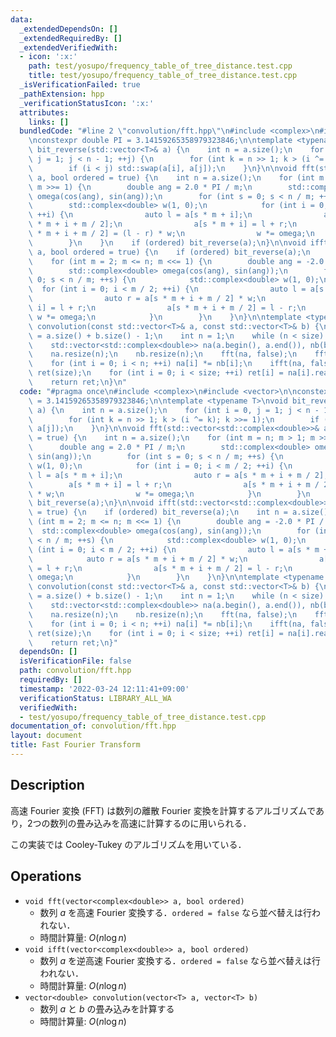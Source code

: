```yaml
---
data:
  _extendedDependsOn: []
  _extendedRequiredBy: []
  _extendedVerifiedWith:
  - icon: ':x:'
    path: test/yosupo/frequency_table_of_tree_distance.test.cpp
    title: test/yosupo/frequency_table_of_tree_distance.test.cpp
  _isVerificationFailed: true
  _pathExtension: hpp
  _verificationStatusIcon: ':x:'
  attributes:
    links: []
  bundledCode: "#line 2 \"convolution/fft.hpp\"\n#include <complex>\n#include <vector>\n\
    \nconstexpr double PI = 3.14159265358979323846;\n\ntemplate <typename T>\nvoid\
    \ bit_reverse(std::vector<T>& a) {\n    int n = a.size();\n    for (int i = 0,\
    \ j = 1; j < n - 1; ++j) {\n        for (int k = n >> 1; k > (i ^= k); k >>= 1);\n\
    \        if (i < j) std::swap(a[i], a[j]);\n    }\n}\n\nvoid fft(std::vector<std::complex<double>>&\
    \ a, bool ordered = true) {\n    int n = a.size();\n    for (int m = n; m > 1;\
    \ m >>= 1) {\n        double ang = 2.0 * PI / m;\n        std::complex<double>\
    \ omega(cos(ang), sin(ang));\n        for (int s = 0; s < n / m; ++s) {\n    \
    \        std::complex<double> w(1, 0);\n            for (int i = 0; i < m / 2;\
    \ ++i) {\n                auto l = a[s * m + i];\n                auto r = a[s\
    \ * m + i + m / 2];\n                a[s * m + i] = l + r;\n                a[s\
    \ * m + i + m / 2] = (l - r) * w;\n                w *= omega;\n            }\n\
    \        }\n    }\n    if (ordered) bit_reverse(a);\n}\n\nvoid ifft(std::vector<std::complex<double>>&\
    \ a, bool ordered = true) {\n    if (ordered) bit_reverse(a);\n    int n = a.size();\n\
    \    for (int m = 2; m <= n; m <<= 1) {\n        double ang = -2.0 * PI / m;\n\
    \        std::complex<double> omega(cos(ang), sin(ang));\n        for (int s =\
    \ 0; s < n / m; ++s) {\n            std::complex<double> w(1, 0);\n          \
    \  for (int i = 0; i < m / 2; ++i) {\n                auto l = a[s * m + i];\n\
    \                auto r = a[s * m + i + m / 2] * w;\n                a[s * m +\
    \ i] = l + r;\n                a[s * m + i + m / 2] = l - r;\n               \
    \ w *= omega;\n            }\n        }\n    }\n}\n\ntemplate <typename T>\nstd::vector<double>\
    \ convolution(const std::vector<T>& a, const std::vector<T>& b) {\n    int size\
    \ = a.size() + b.size() - 1;\n    int n = 1;\n    while (n < size) n <<= 1;\n\
    \    std::vector<std::complex<double>> na(a.begin(), a.end()), nb(b.begin(), b.end());\n\
    \    na.resize(n);\n    nb.resize(n);\n    fft(na, false);\n    fft(nb, false);\n\
    \    for (int i = 0; i < n; ++i) na[i] *= nb[i];\n    ifft(na, false);\n    std::vector<double>\
    \ ret(size);\n    for (int i = 0; i < size; ++i) ret[i] = na[i].real() / n;\n\
    \    return ret;\n}\n"
  code: "#pragma once\n#include <complex>\n#include <vector>\n\nconstexpr double PI\
    \ = 3.14159265358979323846;\n\ntemplate <typename T>\nvoid bit_reverse(std::vector<T>&\
    \ a) {\n    int n = a.size();\n    for (int i = 0, j = 1; j < n - 1; ++j) {\n\
    \        for (int k = n >> 1; k > (i ^= k); k >>= 1);\n        if (i < j) std::swap(a[i],\
    \ a[j]);\n    }\n}\n\nvoid fft(std::vector<std::complex<double>>& a, bool ordered\
    \ = true) {\n    int n = a.size();\n    for (int m = n; m > 1; m >>= 1) {\n  \
    \      double ang = 2.0 * PI / m;\n        std::complex<double> omega(cos(ang),\
    \ sin(ang));\n        for (int s = 0; s < n / m; ++s) {\n            std::complex<double>\
    \ w(1, 0);\n            for (int i = 0; i < m / 2; ++i) {\n                auto\
    \ l = a[s * m + i];\n                auto r = a[s * m + i + m / 2];\n        \
    \        a[s * m + i] = l + r;\n                a[s * m + i + m / 2] = (l - r)\
    \ * w;\n                w *= omega;\n            }\n        }\n    }\n    if (ordered)\
    \ bit_reverse(a);\n}\n\nvoid ifft(std::vector<std::complex<double>>& a, bool ordered\
    \ = true) {\n    if (ordered) bit_reverse(a);\n    int n = a.size();\n    for\
    \ (int m = 2; m <= n; m <<= 1) {\n        double ang = -2.0 * PI / m;\n      \
    \  std::complex<double> omega(cos(ang), sin(ang));\n        for (int s = 0; s\
    \ < n / m; ++s) {\n            std::complex<double> w(1, 0);\n            for\
    \ (int i = 0; i < m / 2; ++i) {\n                auto l = a[s * m + i];\n    \
    \            auto r = a[s * m + i + m / 2] * w;\n                a[s * m + i]\
    \ = l + r;\n                a[s * m + i + m / 2] = l - r;\n                w *=\
    \ omega;\n            }\n        }\n    }\n}\n\ntemplate <typename T>\nstd::vector<double>\
    \ convolution(const std::vector<T>& a, const std::vector<T>& b) {\n    int size\
    \ = a.size() + b.size() - 1;\n    int n = 1;\n    while (n < size) n <<= 1;\n\
    \    std::vector<std::complex<double>> na(a.begin(), a.end()), nb(b.begin(), b.end());\n\
    \    na.resize(n);\n    nb.resize(n);\n    fft(na, false);\n    fft(nb, false);\n\
    \    for (int i = 0; i < n; ++i) na[i] *= nb[i];\n    ifft(na, false);\n    std::vector<double>\
    \ ret(size);\n    for (int i = 0; i < size; ++i) ret[i] = na[i].real() / n;\n\
    \    return ret;\n}"
  dependsOn: []
  isVerificationFile: false
  path: convolution/fft.hpp
  requiredBy: []
  timestamp: '2022-03-24 12:11:41+09:00'
  verificationStatus: LIBRARY_ALL_WA
  verifiedWith:
  - test/yosupo/frequency_table_of_tree_distance.test.cpp
documentation_of: convolution/fft.hpp
layout: document
title: Fast Fourier Transform
---
```


## Description

高速 Fourier 変換 (FFT) は数列の離散 Fourier 変換を計算するアルゴリズムであり，2つの数列の畳み込みを高速に計算するのに用いられる．

この実装では Cooley-Tukey のアルゴリズムを用いている．

## Operations

- `void fft(vector<complex<double>> a, bool ordered)`
    - 数列 $a$ を高速 Fourier 変換する．`ordered = false` なら並べ替えは行われない．
    - 時間計算量: $O(n\log n)$
- `void ifft(vector<complex<double>> a, bool ordered)`
    - 数列 $a$ を逆高速 Fourier 変換する．`ordered = false` なら並べ替えは行われない．
    - 時間計算量: $O(n\log n)$
- `vector<double> convolution(vector<T> a, vector<T> b)`
    - 数列 $a$ と $b$ の畳み込みを計算する
    - 時間計算量: $O(n\log n)$